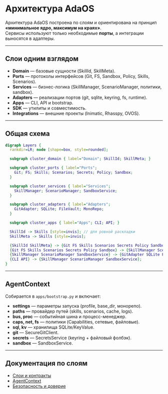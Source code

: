 # Архитектура AdaOS

Архитектура AdaOS построена по слоям и ориентирована на принцип **«минимальное ядро, максимум на краях»**.  
Сервисы используют только необходимые **порты**, а интеграции выносятся в адаптеры.

---

## Слои одним взглядом

- **Domain** — базовые сущности (SkillId, SkillMeta).  
- **Ports** — протоколы интерфейсов (Git, FS, Sandbox, Policy, Skills, Scenarios).  
- **Services** — бизнес-логика (SkillManager, ScenarioManager, политики, sandbox).  
- **Adapters** — реализации портов (git, sqlite, keyring, fs, runtime).  
- **Apps** — CLI, API и bootstrap.  
- **SDK** — утилиты и совместимость.  
- **Integrations** — внешние проекты (Inimatic, Rhasspy, OVOS).  

---

## Общая схема

```dot
digraph Layers {
  rankdir=LR; node [shape=box, style=rounded];

  subgraph cluster_domain { label="Domain"; SkillId; SkillMeta; }

  subgraph cluster_ports { label="Ports";
    Git; FS; Skills; Scenarios; Secrets; Policy; Sandbox;
  }

  subgraph cluster_services { label="Services";
    SkillManager; ScenarioManager; SandboxService;
  }

  subgraph cluster_adapters { label="Adapters";
    GitAdapter; SQLite; FileVault; MonoRepo;
  }

  subgraph cluster_apps { label="Apps"; CLI; API; }

  SkillId -> Skills [style=invis]; // для ровной раскладки
  SkillMeta -> Skills [style=invis];

  {SkillId SkillMeta} -> {Git FS Skills Scenarios Secrets Policy Sandbox};
  {Git FS Skills Scenarios Secrets Policy Sandbox} -> {SkillManager ScenarioManager SandboxService};
  {SkillManager ScenarioManager SandboxService} -> {GitAdapter SQLite FileVault MonoRepo};
  {CLI API} -> {SkillManager ScenarioManager SandboxService};
}
```

---

## AgentContext

Собирается в `apps/bootstrap.py` и включает:

- **settings** — параметры запуска (profile, base\_dir, монорепо).
- **paths** — провайдер путей (skills, scenarios, cache, logs).
- **bus, proc** — событийная шина и процесс-менеджер.
- **caps, net, fs** — политики (Capabilities, сетевые, файловые).
- **sql, kv** — хранилища SQLite/KeyValue.
- **git** — SecureGitClient.
- **secrets** — SecretsService (keyring + файловый фолбэк).
- **sandbox** — SandboxService.

---

## Документация по слоям

- [Слои и контракты](layers.md)
- [AgentContext](context.md)
- [Безопасность и доверие](security.md)

```
